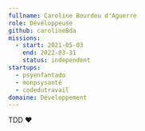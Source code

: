 ```yaml
---
fullname: Caroline Bourdeu d'Aguerre
role: Développeuse
github: carolineBda
missions:
  - start: 2021-05-03
    end: 2022-03-31
    status: independent
startups:
  - psyenfantado
  - monpsysanté
  - codedutravail
domaine: Développement
---
```


TDD ❤️
